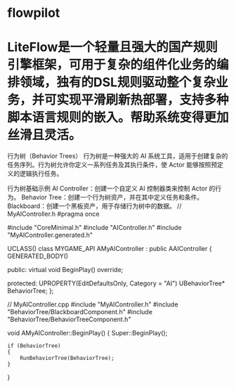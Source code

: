 # flowpilot

# LiteFlow是一个轻量且强大的国产规则引擎框架，可用于复杂的组件化业务的编排领域，独有的DSL规则驱动整个复杂业务，并可实现平滑刷新热部署，支持多种脚本语言规则的嵌入。帮助系统变得更加丝滑且灵活。

行为树（Behavior Trees）
行为树是一种强大的 AI 系统工具，适用于创建复杂的任务序列。行为树允许你定义一系列任务及其执行条件，使 Actor 能够按照预定义的逻辑执行任务。

行为树基础示例
AI Controller：创建一个自定义 AI 控制器类来控制 Actor 的行为。
Behavior Tree：创建一个行为树资产，并在其中定义任务和条件。
Blackboard：创建一个黑板资产，用于存储行为树中的数据。
// MyAIController.h
#pragma once

#include "CoreMinimal.h"
#include "AIController.h"
#include "MyAIController.generated.h"

UCLASS()
class MYGAME_API AMyAIController : public AAIController
{
    GENERATED_BODY()

public:
    virtual void BeginPlay() override;

protected:
    UPROPERTY(EditDefaultsOnly, Category = "AI")
    UBehaviorTree* BehaviorTree;
};

// MyAIController.cpp
#include "MyAIController.h"
#include "BehaviorTree/BlackboardComponent.h"
#include "BehaviorTree/BehaviorTreeComponent.h"

void AMyAIController::BeginPlay()
{
    Super::BeginPlay();

    if (BehaviorTree)
    {
        RunBehaviorTree(BehaviorTree);
    }
}